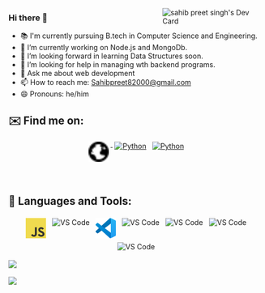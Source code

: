 <a href="https://app.daily.dev/Sahibpreet82000"><img src="https://api.daily.dev/devcards/578a8bb3ef1b45ef80b25bb12a54baea.png?r=wvv" width="200" align="right" alt="sahib preet singh's Dev Card"/></a>
### Hi there 👋
- 📚 I'm currently pursuing B.tech in Computer Science and Engineering.
- 🔭 I’m currently working on Node.js and MongoDb.                              
- 🌱 I’m looking forward in learning Data Structures soon.
- 🤔 I’m looking for help in managing wth backend programs.
- 💬 Ask me about web development
- 📫 How to reach me: Sahibpreet82000@gmail.com
- 😄 Pronouns: he/him
<!-- - ⚡ Fun fact: I do my work deligately and diligently. -->

## ✉️ Find me on:

<p align="center">
 <a href="https://sahibpreet82000.github.io/" target="_blank" rel="noopener noreferrer"> <img src="https://raw.githubusercontent.com/iconic/open-iconic/master/svg/globe.svg" alt="Python" height="40" style="vertical-align:top; margin:4px"> </a>
 <a href="https://www.linkedin.com/in/sahib-preet-singh-605833205/" target="_blank" rel="noopener noreferrer"> <img src="https://cdn.jsdelivr.net/npm/simple-icons@v3/icons/linkedin.svg" alt="Python" height="40" style="vertical-align:top; margin:4px"></a>
 <a href="sahibpreet82000@gmail.com"> <img src="https://cdn.jsdelivr.net/npm/simple-icons@v3/icons/gmail.svg" alt="Python" height="40" style="vertical-align:top; margin:4px"></a>

</p>

<br />

## 🧰 Languages and Tools:
<p align="center">
<img src="https://raw.githubusercontent.com/github/explore/80688e429a7d4ef2fca1e82350fe8e3517d3494d/topics/javascript/javascript.png" alt="Javascript" height="40" style="vertical-align:top; margin:4px">
<img src="https://user-images.githubusercontent.com/65446784/137527633-7498a3f0-5955-4f4f-89dc-813188cc7cd0.png" alt="VS Code" height="40" style="vertical-align:top; margin:4px">
<img src="https://raw.githubusercontent.com/github/explore/80688e429a7d4ef2fca1e82350fe8e3517d3494d/topics/visual-studio-code/visual-studio-code.png" alt="VS Code" height="40" style="vertical-align:top; margin:4px">
<img src="https://user-images.githubusercontent.com/65446784/133327647-2ba721b0-5618-4829-b23d-48aa5e587463.png" alt="VS Code" height="40" style="vertical-align:top; margin:4px">
 <img src="https://user-images.githubusercontent.com/65446784/133327759-849c5a06-86ea-45b3-86da-a1d425b2f771.png" alt="VS Code" height="40" style="vertical-align:top; margin:4px">
 <img src="https://user-images.githubusercontent.com/65446784/133327799-91c86841-b969-4aa4-973c-57ec6c2990c3.png" alt="VS Code" height="40" style="vertical-align:top; margin:4px">
  <img src="https://user-images.githubusercontent.com/65446784/134784585-8f79e3a4-314f-4336-a1cf-d2c77d823a36.png" alt="VS Code" height="40" style="vertical-align:top; margin:4px">
</p>

<a href="https://app.daily.dev/Sahibpreet82000"> <img src="https://github-readme-stats.vercel.app/api?username=sahibpreet82000" /></a> 
<!-- <a href="https://app.daily.dev/Sahibpreet82000"> <img src="https://github-readme-stats.vercel.app/api/top-langs/?username=sahibpreet82000" /></a> -->
<a href="https://app.daily.dev/Sahibpreet82000"> <img src="http://github-readme-streak-stats.herokuapp.com?user=sahibpreet82000&date_format=M%20j%5B%2C%20Y%5D" /></a> 




